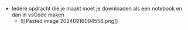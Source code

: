 - Iedere opdracht die je maakt moet je downloaden als een notebook en dan in vsCode maken
	- ![[Pasted image 20240916094558.png]]
